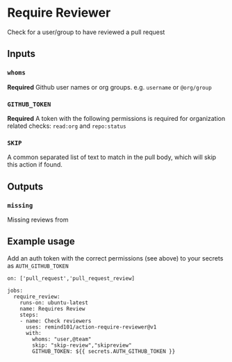 # Require Reviewer

Check for a user/group to have reviewed a pull request

## Inputs

### `whoms`

**Required** Github user names or org groups. e.g. `username` or `@org/group`

### `GITHUB_TOKEN`

**Required** A token with the following permissions is required for organization related checks: `read:org` and `repo:status`

### `SKIP`

A common separated list of text to match in the pull body, which will skip this action if found.

## Outputs

### `missing`

Missing reviews from

## Example usage

Add an auth token with the correct permissions (see above) to your secrets as `AUTH_GITHUB_TOKEN`

```
on: ['pull_request','pull_request_review]

jobs:
  require_review:
    runs-on: ubuntu-latest
    name: Requires Review
    steps:
    - name: Check reviewers
      uses: remind101/action-require-reviewer@v1
      with:
        whoms: "user,@team"
        skip: "skip-review","skipreview"
        GITHUB_TOKEN: ${{ secrets.AUTH_GITHUB_TOKEN }}
```

